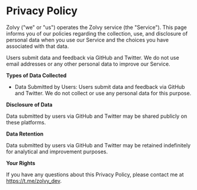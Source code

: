 # **Privacy Policy**

Zolvy ("we" or "us") operates the Zolvy service (the "Service"). This page informs you of our policies regarding the collection, use, and disclosure of personal data when you use our Service and the choices you have associated with that data.

Users submit data and feedback via GitHub and Twitter. We do not use email addresses or any other personal data to improve our Service.

**Types of Data Collected**

- Data Submitted by Users: Users submit data and feedback via GitHub and Twitter. We do not collect or use any personal data for this purpose.

**Disclosure of Data**

Data submitted by users via GitHub and Twitter may be shared publicly on these platforms.

**Data Retention**

Data submitted by users via GitHub and Twitter may be retained indefinitely for analytical and improvement purposes.

**Your Rights**

If you have any questions about this Privacy Policy, please contact me at https://t.me/zolvy_dev.
